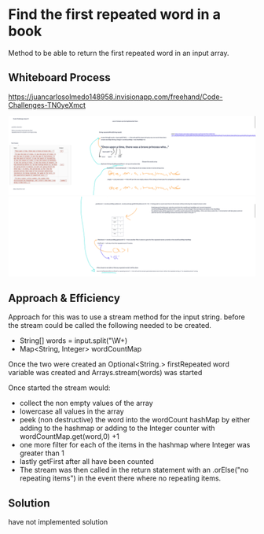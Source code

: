 # Find the first repeated word in a book

Method to be able to return the first repeated word in an input array. 

## Whiteboard Process

https://juancarlosolmedo148958.invisionapp.com/freehand/Code-Challenges-TN0yeXmct

![Part 1](<screenshotsSort/Screenshot 2023-08-22 at 12.12.06 AM.png>)
![Part 2](<screenshotsSort/Screenshot 2023-08-22 at 12.12.26 AM.png>)


## Approach & Efficiency

Approach for this was to use a stream method for the input string. before the stream could be called the following needed to be created. 

- String[] words = input.split("\\W+)
- Map<String, Integer> wordCountMap

Once the two were created an Optional<String.> firstRepeated word variable was created and Arrays.stream(words) was started

Once started the stream would:

- collect the non empty values of the array 
- lowercase all values in the array 
- peek (non destructive) the word into the wordCount hashMap by either adding to the hashmap or adding to the Integer counter with wordCountMap.get(word,0) +1 
- one more filter for each of the items in the hashmap where Integer was greater than 1
- lastly getFirst after all have been counted
- The stream was then called in the return statement with an .orElse("no repeating items") in the event there where no repeating items. 



## Solution

have not implemented solution 
